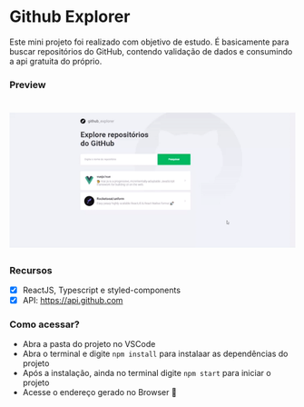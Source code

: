 # Github Explorer
Este mini projeto foi realizado com objetivo de estudo. É basicamente para buscar repositórios do GitHub, contendo validação de dados e consumindo
 a api gratuita do próprio.

### Preview

<h1 align="center">
  <img alt="GitHub Explorer" title="#GitHub Explorer" src="./src/assets/github-explorer-video.gif" />
</h1>

### Recursos 
- [x]  ReactJS, Typescript e styled-components
- [x] API: https://api.github.com

### Como acessar?
- Abra a pasta do projeto no VSCode
- Abra o terminal e digite `npm install` para instalaar as dependências do projeto
- Após a instalação, ainda no terminal digite `npm start` para iniciar o projeto
- Acesse o endereço gerado no Browser 🚀
